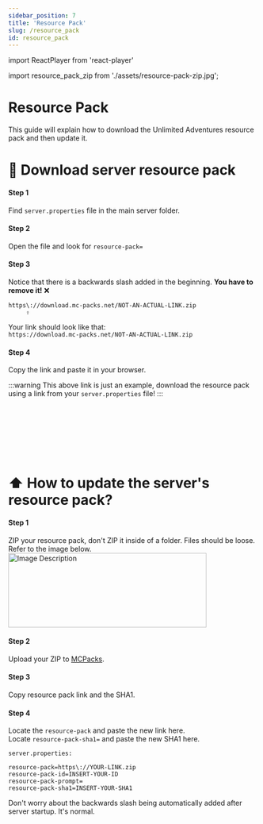 ```yaml
---
sidebar_position: 7
title: 'Resource Pack'
slug: /resource_pack
id: resource_pack
---
```


import ReactPlayer from 'react-player'

import resource_pack_zip from './assets/resource-pack-zip.jpg';




# Resource Pack

This guide will explain how to download the Unlimited Adventures resource pack and then update it.


# 📁 Download server resource pack

#### Step 1
Find `server.properties` file in the main server folder.

#### Step 2
Open the file and look for `resource-pack=`

#### Step 3
Notice that there is a backwards slash added in the beginning. **You have to remove it!** ❌
```
https\://download.mc-packs.net/NOT-AN-ACTUAL-LINK.zip
     ⇧
```


Your link should look like that:\
`https://download.mc-packs.net/NOT-AN-ACTUAL-LINK.zip`

#### Step 4
Copy the link and paste it in your browser.

:::warning
This above link is just an example, download the resource pack using a link from your `server.properties` file!
:::

<ReactPlayer playing controls url="https://youtu.be/c6xhHgsXd3Y" />


<br></br>
<br></br>
<br></br>

# ⬆️ How to update the server's resource pack?

#### Step 1

ZIP your resource pack, don't ZIP it inside of a folder. Files should be loose. Refer to the image below.
<img src={resource_pack_zip} alt="Image Description" width="400" height="150"/>

#### Step 2

Upload your ZIP to [MCPacks](https://mc-packs.net/).

#### Step 3

Copy resource pack link and the SHA1.

#### Step 4

Locate the `resource-pack` and paste the new link here.\
Locate `resource-pack-sha1=` and paste the new SHA1 here.

`server.properties:`
```
resource-pack=https\://YOUR-LINK.zip
resource-pack-id=INSERT-YOUR-ID
resource-pack-prompt=
resource-pack-sha1=INSERT-YOUR-SHA1
```

Don't worry about the backwards slash being automatically added after server startup. It's normal.
